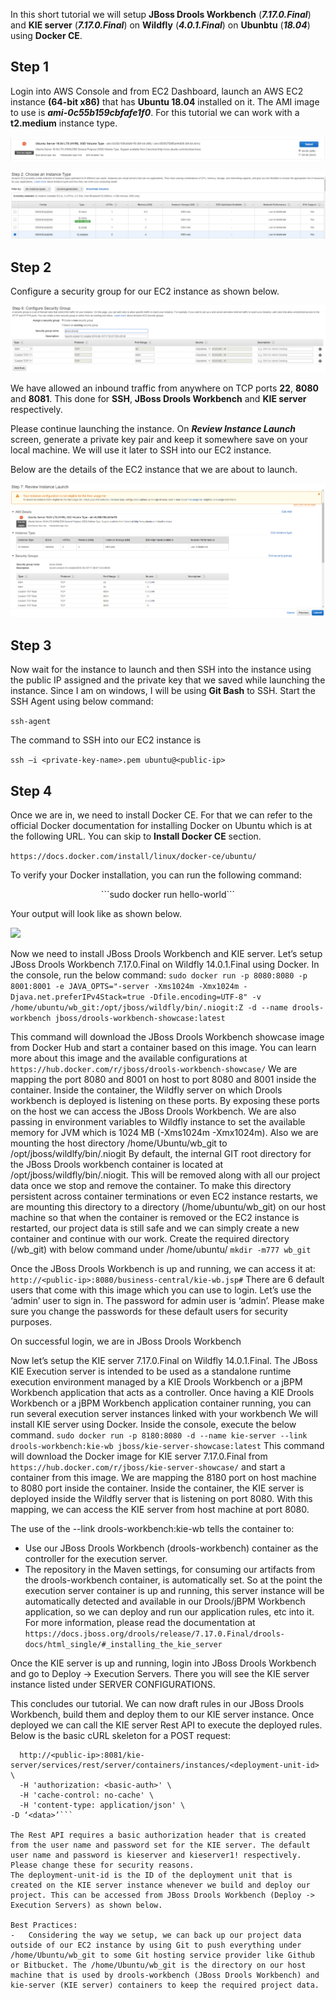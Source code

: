 In this short tutorial we will setup **JBoss Drools Workbench** (**_7.17.0.Final_**) and **KIE server** (**_7.17.0.Final_**) on **Wildfly** (**_4.0.1.Final_**) on **Ubunbtu** (**_18.04_**) using **Docker CE**.

## Step 1

Login into AWS Console and from EC2 Dashboard, launch an AWS EC2 instance **(64-bit x86)** that has **Ubuntu 18.04** installed on it. The AMI image to use is **_ami-0c55b159cbfafe1f0_**. For this tutorial we can work with a **t2.medium** instance type.

![](1.png)

![](2.png)

## Step 2

Configure a security group for our EC2 instance as shown below. 

![](3.png)

We have allowed an inbound traffic from anywhere on TCP ports **22**, **8080** and **8081**. This done for **SSH**, **JBoss Drools Workbench** and **KIE server** respectively.

Please continue launching the instance. On **_Review Instance Launch_** screen, generate a private key pair and keep it somewhere save on your local machine. We will use it later to SSH into our EC2 instance.

Below are the details of the EC2 instance that we are about to launch.

![](4.png)

## Step 3
Now wait for the instance to launch and then SSH into the instance using the public IP assigned and the private key that we saved while launching the instance. Since I am on windows, I will be using **Git Bash** to SSH. Start the SSH Agent using below command:

``` ssh-agent ```

The command to SSH into our EC2 instance is

```ssh –i <private-key-name>.pem ubuntu@<public-ip>```

## Step 4
Once we are in, we need to install Docker CE. For that we can refer to the official Docker documentation for installing Docker on Ubuntu which is at the following URL. You can skip to **Install Docker CE** section.

```https://docs.docker.com/install/linux/docker-ce/ubuntu/```

To verify your Docker installation, you can run the following command:

<p style="text-align: center;">```sudo docker run hello-world```</p>


Your output will look like as shown below.

![](5.png)

Now we need to install JBoss Drools Workbench and KIE server.
Let’s setup JBoss Drools Workbench 7.17.0.Final on Wildfly 14.0.1.Final using Docker.
In the console, run the below command:
```sudo docker run -p 8080:8080 -p 8001:8001 -e JAVA_OPTS="-server -Xms1024m -Xmx1024m -Djava.net.preferIPv4Stack=true -Dfile.encoding=UTF-8" -v /home/ubuntu/wb_git:/opt/jboss/wildfly/bin/.niogit:Z -d --name drools-workbench jboss/drools-workbench-showcase:latest```

This command will download the JBoss Drools Workbench showcase image from Docker Hub and start a container based on this image. You can learn more about this image and the available configurations at 
```https://hub.docker.com/r/jboss/drools-workbench-showcase/```
We are mapping the port 8080 and 8001 on host to port 8080 and 8001 inside the container. Inside the container, the Wildfly server on which Drools workbench is deployed is listening on these ports. By exposing these ports on the host we can access the JBoss Drools Workbench.
We are also passing in environment variables to Wildfly instance to set the available memory for JVM which is 1024 MB (-Xms1024m -Xmx1024m).
Also we are mounting the host directory /home/Ubuntu/wb_git to /opt/jboss/wildlfy/bin/.niogit
By default, the internal GIT root directory for the JBoss Drools workbench container is located at /opt/jboss/wildfly/bin/.niogit. This will be removed along with all our project data once we stop and remove the container. To make this directory persistent across container terminations or even EC2 instance restarts, we are mounting this directory to a directory (/home/ubuntu/wb_git) on our host machine so that when the container is removed or the EC2 instance is restarted, our project data is still safe and we can simply create a new container and continue with our work.
Create the required directory (/wb_git) with below command under /home/ubuntu/
```mkdir -m777 wb_git```

Once the JBoss Drools Workbench is up and running, we can access it at:
```http://<public-ip>:8080/business-central/kie-wb.jsp#```
There are 6 default users that come with this image which you can use to login. Let’s use the ‘admin’ user to sign in. The password for admin user is ‘admin’. Please make sure you change the passwords for these default users for security purposes.

On successful login, we are in JBoss Drools Workbench

Now let’s setup the KIE server 7.17.0.Final on Wildfly 14.0.1.Final.
The JBoss KIE Execution server is intended to be used as a standalone runtime execution environment managed by a KIE Drools Workbench or a jBPM Workbench application that acts as a controller.
Once having a KIE Drools Workbench or a jBPM Workbench application container running, you can run several execution server instances linked with your workbench
We will install KIE server using Docker. Inside the console, execute the below command.
```sudo docker run -p 8180:8080 -d --name kie-server --link drools-workbench:kie-wb jboss/kie-server-showcase:latest```
This command will download the Docker image for KIE server 7.17.0.Final from ```https://hub.docker.com/r/jboss/kie-server-showcase/``` and start a container from this image.
We are mapping the 8180 port on host machine to 8080 port inside the container. Inside the container, the KIE server is deployed inside the Wildfly server that is listening on port 8080. With this mapping, we can access the KIE server from host machine at port 8080.

The use of the --link drools-workbench:kie-wb tells the container to:
-	Use our JBoss Drools Workbench (drools-workbench) container as the controller for the execution server.
-	The repository in the Maven settings, for consuming our artifacts from the drools-workbench container, is automatically set.
So at the point the execution server container is up and running, this server instance will be automatically detected and available in our Drools/jBPM Workbench application, so we can deploy and run our application rules, etc into it.
For more information, please read the documentation at ```https://docs.jboss.org/drools/release/7.17.0.Final/drools-docs/html_single/#_installing_the_kie_server```

Once the KIE server is up and running, login into JBoss Drools Workbench and go to Deploy -> Execution Servers. There you will see the KIE server instance listed under SERVER CONFIGURATIONS.

This concludes our tutorial. We can now draft rules in our JBoss Drools Workbench, build them and deploy them to our KIE server instance. Once deployed we can call the KIE server Rest API to execute the deployed rules. Below is the basic cURL skeleton for a POST request:

```curl -X POST \
  http://<public-ip>:8081/kie-server/services/rest/server/containers/instances/<deployment-unit-id> \
  -H 'authorization: <basic-auth>' \
  -H 'cache-control: no-cache' \
  -H 'content-type: application/json' \
-D ‘<data>’```
  
The Rest API requires a basic authorization header that is created from the user name and password set for the KIE server. The default user name and password is kieserver and kieserver1! respectively. Please change these for security reasons.
The deployment-unit-id is the ID of the deployment unit that is created on the KIE server instance whenever we build and deploy our project. This can be accessed from JBoss Drools Workbench (Deploy -> Execution Servers) as shown below.

Best Practices:
-	Considering the way we setup, we can back up our project data outside of our EC2 instance by using Git to push everything under /home/Ubuntu/wb_git to some Git hosting service provider like Github or Bitbucket. The /home/Ubuntu/wb_git is the directory on our host machine that is used by drools-workbench (JBoss Drools Workbench) and kie-server (KIE server) containers to keep the required project data.
